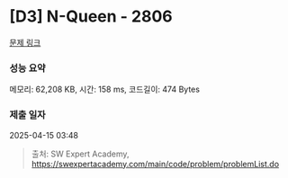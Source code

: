 # [D3] N-Queen - 2806 

[문제 링크](https://swexpertacademy.com/main/code/problem/problemDetail.do?contestProbId=AV7GKs06AU0DFAXB) 

### 성능 요약

메모리: 62,208 KB, 시간: 158 ms, 코드길이: 474 Bytes

### 제출 일자

2025-04-15 03:48



> 출처: SW Expert Academy, https://swexpertacademy.com/main/code/problem/problemList.do